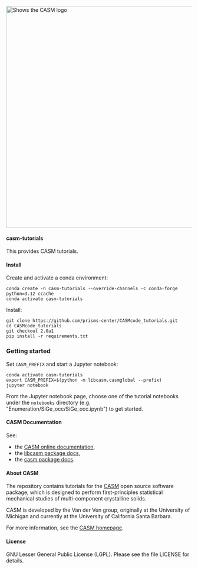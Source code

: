 <img alt="Shows the CASM logo" src="https://raw.githubusercontent.com/prisms-center/CASMcode_global/main/python/doc/_static/logo.svg" width="600" />

#### casm-tutorials

This provides CASM tutorials. 

#### Install

Create and activate a conda environment:

    conda create -n casm-tutorials --override-channels -c conda-forge python=3.12 ccache 
    conda activate casm-tutorials

Install:

    git clone https://github.com/prisms-center/CASMcode_tutorials.git
    cd CASMcode_tutorials
    git checkout 2.0a1
    pip install -r requirements.txt


### Getting started

Set `CASM_PREFIX` and start a Jupyter notebook:

    conda activate casm-tutorials
    export CASM_PREFIX=$(python -m libcasm.casmglobal --prefix)
    jupyter notebook

From the Jupyter notebook page, choose one of the tutorial notebooks under the `notebooks` directory (e.g. "Enumeration/SiGe_occ/SiGe_occ.ipynb") to get started.


#### CASM Documentation

See:

- the [CASM online documentation](https://prisms-center.github.io/CASMcode_docs/),
- the [libcasm package docs](https://prisms-center.github.io/CASMcode_pydocs/libcasm/overview/latest/),
- the [casm package docs](https://prisms-center.github.io/CASMcode_pydocs/casm/overview/latest/).


#### About CASM

The repository contains tutorials for the [CASM](https://prisms-center.github.io/CASMcode_docs/) open source software package, which is designed to perform first-principles statistical mechanical studies of multi-component crystalline solids.

CASM is developed by the Van der Ven group, originally at the University of Michigan and currently at the University of California Santa Barbara.

For more information, see the [CASM homepage](https://prisms-center.github.io/CASMcode_docs/).


#### License

GNU Lesser General Public License (LGPL). Please see the file LICENSE for details.

